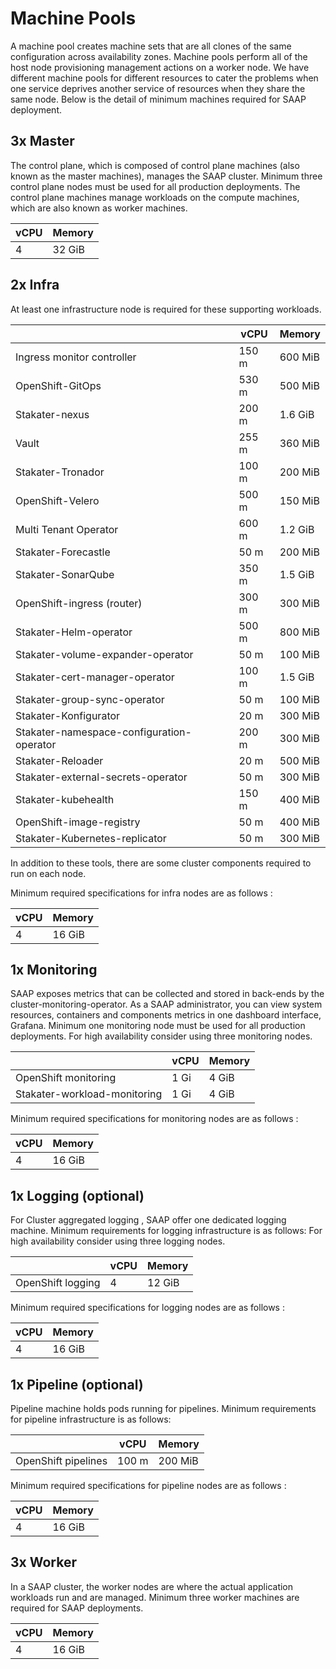 # Machine Pools

A machine pool creates machine sets that are all clones of the same configuration across availability zones. Machine pools perform all of the host node provisioning management actions on a worker node. We have different machine pools for different resources to cater the problems when one service deprives another service of resources when they share the same node. Below is the detail of minimum machines required for SAAP deployment.

## 3x Master

The control plane, which is composed of control plane machines (also known as the master machines), manages the SAAP cluster. Minimum three control plane nodes must be used for all production deployments. The control plane machines manage workloads on the compute machines, which are also known as worker machines.

| vCPU | Memory |
|---|---|
| 4  | 32 GiB  |

## 2x Infra

At least one infrastructure node is required for these supporting workloads.

|  | vCPU | Memory |
|---|---|---|
| Ingress monitor controller  | 150 m  | 600 MiB  |
| OpenShift-GitOps  | 530 m  | 500 MiB  |
| Stakater-nexus  | 200 m  | 1.6 GiB  |
| Vault  | 255 m  | 360 MiB  |
|  Stakater-Tronador  | 100 m  | 200 MiB  |
|  OpenShift-Velero  | 500 m  | 150 MiB  |
|  Multi Tenant Operator  | 600 m  | 1.2 GiB  |
|  Stakater-Forecastle  | 50 m  | 200 MiB  |
|  Stakater-SonarQube  | 350 m  | 1.5 GiB  |
| OpenShift-ingress (router)  | 300 m  |  300 MiB  |
| Stakater-Helm-operator | 500 m  | 800 MiB  |
| Stakater-volume-expander-operator  | 50 m  | 100 MiB  |
| Stakater-cert-manager-operator  | 100 m  | 1.5 GiB  |
|  Stakater-group-sync-operator  | 50 m  | 100 MiB  |
|  Stakater-Konfigurator | 20 m  | 300 MiB  |
|  Stakater-namespace-configuration-operator | 200 m  | 300 MiB  |
|  Stakater-Reloader | 20 m  | 500 MiB  |
|  Stakater-external-secrets-operator | 50 m  | 300 MiB  |
|  Stakater-kubehealth | 150 m  | 400 MiB  |
|  OpenShift-image-registry | 50 m  | 400 MiB  |
|  Stakater-Kubernetes-replicator | 50 m  | 300 MiB  |

In addition to these tools, there are some cluster components required to run on each node.

Minimum required specifications for infra nodes are as follows :

| vCPU | Memory |
|---|---|
| 4  | 16 GiB  |

## 1x Monitoring

SAAP exposes metrics that can be collected and stored in back-ends by the cluster-monitoring-operator. As a SAAP administrator, you can view system resources, containers and components metrics in one dashboard interface, Grafana. Minimum one monitoring node must be used for all production deployments. For high availability consider using three monitoring nodes.

|  | vCPU | Memory |
|---|---|---|
| OpenShift monitoring | 1 Gi   | 4 GiB  |
| Stakater-workload-monitoring | 1 Gi  | 4 GiB  |

Minimum required specifications for monitoring nodes are as follows :

| vCPU | Memory |
|---|---|
| 4 | 16 GiB  |

## 1x Logging (optional)

For Cluster aggregated logging , SAAP offer one dedicated logging machine. Minimum requirements for logging infrastructure is as follows: 
For high availability consider using three logging nodes.

|  | vCPU | Memory |
|---|---|---|
| OpenShift logging | 4  | 12 GiB  |

Minimum required specifications for logging nodes are as follows :

| vCPU | Memory |
|---|---|
| 4  | 16 GiB  |
## 1x Pipeline (optional)

Pipeline machine holds pods running for pipelines. Minimum requirements for pipeline infrastructure is as follows: 

|  | vCPU | Memory |
|---|---|---|
| OpenShift pipelines | 100 m  | 200 MiB  |

Minimum required specifications for pipeline nodes are as follows :

| vCPU | Memory |
|---|---|
| 4  | 16 GiB  |

## 3x Worker

In a SAAP cluster, the worker nodes are where the actual application workloads run and are managed. Minimum three worker machines are required for SAAP deployments.

| vCPU | Memory |
|---|---|
| 4  | 16 GiB  |
